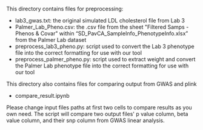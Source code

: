 This directory contains files for preprocessing:
* lab3_gwas.txt: the original simulated LDL cholesterol file from Lab 3
* Palmer_Lab_Pheno.csv: the .csv file from the sheet "Filtered Samps - Phenos & Covar" within “SD_PavCA_SampleInfo_PhenotypeInfo.xlsx” from the Palmer Lab dataset
* preprocess_lab3_pheno.py: script used to convert the Lab 3 phenotype file into the correct formatting for use with our tool
* preprocess_palmer_pheno.py: script used to extract weight and convert the Palmer Lab phenotype file into the correct formatting for use with our tool


This directory also contains files for comparing output from GWAS and plink
* compare_result.ipynb

Please change input files paths at first two cells to compare results as you own need. The script will compare two output files' p value column, beta value column, and their snp column from GWAS linear analysis. 
